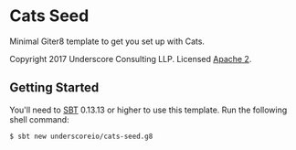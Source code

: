 # Cats Seed

Minimal Giter8 template to get you set up with Cats.

Copyright 2017 Underscore Consulting LLP. Licensed [Apache 2][license].

## Getting Started

You'll need to [SBT][sbt] 0.13.13 or higher to use this template. Run the following shell command:

~~~bash
$ sbt new underscoreio/cats-seed.g8
~~~

[license]: http://www.apache.org/licenses/LICENSE-2.0
[sbt]: http://scala-sbt.org
